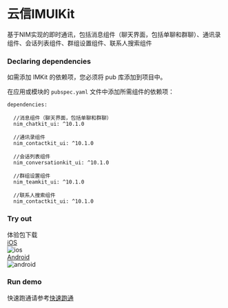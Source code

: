# 云信IMUIKit

基于NIM实现的即时通讯，包括消息组件（聊天界面，包括单聊和群聊）、通讯录组件、会话列表组件、群组设置组件、联系人搜索组件

### Declaring dependencies
如需添加 IMKit 的依赖项，您必须将 pub 库添加到项目中。

在应用或模块的 `pubspec.yaml` 文件中添加所需组件的依赖项：

```
dependencies:

  //消息组件（聊天界面，包括单聊和群聊）
  nim_chatkit_ui: ^10.1.0
  
  //通讯录组件
  nim_contactkit_ui: ^10.1.0
  
  //会话列表组件
  nim_conversationkit_ui: ^10.1.0
  
  //群组设置组件
  nim_teamkit_ui: ^10.1.0
  
  //联系人搜索组件
  nim_contactkit_ui: ^10.1.0
```
### Try out
体验包下载   
[iOS](https://demo-app.yunxin.163.com/iim-flutter)   
![ios](im-flutter-ios.png)   
[Android](https://demo-app.yunxin.163.com/aim-flutter)     
![android](im-flutter-android.png)
### Run demo
快速跑通请参考[快速跑通](https://doc.yunxin.163.com/messaging/docs/Dg3NDI5MzE?platform=flutter)
